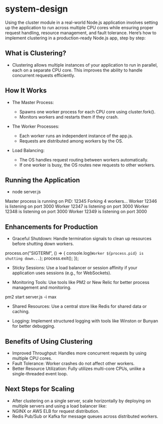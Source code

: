# system-design

Using the cluster module in a real-world Node.js application involves setting up the application to run across multiple CPU cores while ensuring proper request handling, resource management, and fault tolerance. Here’s how to implement clustering in a production-ready Node.js app, step by step:

## What is Clustering?
- Clustering allows multiple instances of your application to run in parallel, each on a separate CPU core. This improves the ability to handle concurrent requests efficiently.

## How It Works
- The Master Process:
    - Spawns one worker process for each CPU core using cluster.fork().
    - Monitors workers and restarts them if they crash.
- The Worker Processes:
    - Each worker runs an independent instance of the app.js.
    - Requests are distributed among workers by the OS.

- Load Balancing:
    - The OS handles request routing between workers automatically.
    - If one worker is busy, the OS routes new requests to other workers.

## Running the Application
- node server.js

Master process is running on PID: 12345
Forking 4 workers...
Worker 12346 is listening on port 3000
Worker 12347 is listening on port 3000
Worker 12348 is listening on port 3000
Worker 12349 is listening on port 3000


## Enhancements for Production
- Graceful Shutdown: Handle termination signals to clean up resources before shutting down workers.

process.on("SIGTERM", () => {
  console.log(`Worker ${process.pid} is shutting down...`);
  process.exit();
});

- Sticky Sessions: Use a load balancer or session affinity if your application uses sessions (e.g., for WebSockets).

- Monitoring Tools: Use tools like PM2 or New Relic for better process management and monitoring.

pm2 start server.js -i max

- Shared Resources: Use a central store like Redis for shared data or caching.

- Logging: Implement structured logging with tools like Winston or Bunyan for better debugging.

## Benefits of Using Clustering
- Improved Throughput: Handles more concurrent requests by using multiple CPU cores.
- Fault Tolerance: Worker crashes do not affect other workers.
- Better Resource Utilization: Fully utilizes multi-core CPUs, unlike a single-threaded event loop.

## Next Steps for Scaling
- After clustering on a single server, scale horizontally by deploying on multiple servers and using a load balancer like:
- NGINX or AWS ELB for request distribution.
- Redis Pub/Sub or Kafka for message queues across distributed workers.
